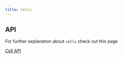 ```yaml
---
title: Cells
---
```


## API

For further explanation about `cells` check out this page

[Cell API](../api/core/cell)
